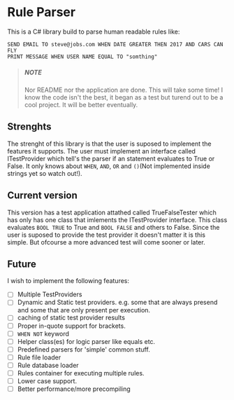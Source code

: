 # Rule Parser
This is a C# library build to parse human readable rules like:
```
SEND EMAIL TO steve@jobs.com WHEN DATE GREATER THEN 2017 AND CARS CAN FLY
PRINT MESSAGE WHEN USER NAME EQUAL TO "somthing"
```

>##### NOTE
>Nor README nor the application are done. This will take some time!
>I know the code isn't the best, it began as a test but turend out to be a cool project. It will be better eventually.

## Strenghts
The strenght of this library is that the user is suposed to implement the features it supports.
The user must implement an interface called ITestProvider which tell's the parser if an statement evaluates to True or False.
It only knows about `WHEN`, `AND`, `OR` and `()`(Not implemented inside strings yet so watch out!).

## Current version
This version has a test application attathed called TrueFalseTester which has only has one class that imlements the ITestProvider interface.
This class evaluates `BOOL TRUE` to True and `BOOL FALSE` and others to False. Since the user is suposed to provide the test provider it doesn't matter it is this simple.
But ofcourse a more advanced test will come sooner or later.

## Future
I wish to implement the following features:

 - [ ] Multiple TestProviders
 - [ ] Dynamic and Static test providers. e.g. some that are always presend and some that are only present per execution.
 - [ ] caching of static test provider results
 - [ ] Proper in-quote support for brackets.
 - [ ] `WHEN NOT` keyword
 - [ ] Helper class(es) for logic parser like equals etc.
 - [ ] Predefined parsers for 'simple' common stuff.
 - [ ] Rule file loader
 - [ ] Rule database loader
 - [ ] Rules container for executing multiple rules.
 - [ ] Lower case support.
 - [ ] Better performance/more precompiling